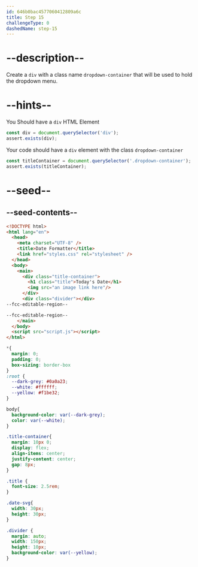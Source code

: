 ```yaml
---
id: 646b0bac4577060412809a6c
title: Step 15
challengeType: 0
dashedName: step-15
---
```


# --description--

Create a `div` with a class name `dropdown-container` that will be used to hold the dropdown menu.

# --hints--

You Should have a `div` HTML Element 

```js
const div = document.querySelector('div');
assert.exists(div);
```

Your code should have a `div` element with the class `dropdown-container`

```js
const titleContainer = document.querySelector('.dropdown-container');
assert.exists(titleContainer);
```

# --seed--

## --seed-contents--

```html
<!DOCTYPE html>
<html lang="en">
  <head>
    <meta charset="UTF-8" />
    <title>Date Formatter</title>
    <link href="styles.css" rel="stylesheet" />
  </head>
  <body>
    <main>
      <div class="title-container">
        <h1 class="title">Today's Date</h1>
        <img src="an image link here"/>
      </div>
      <div class="divider"></div>
--fcc-editable-region--

--fcc-editable-region--
    </main>
  </body>
  <script src="script.js"></script>
</html>
```

```css
*{
  margin: 0;
  padding: 0;
  box-sizing: border-box
}
:root {
  --dark-grey: #0a0a23;
  --white: #ffffff;
  --yellow: #f1be32;
}

body{
  background-color: var(--dark-grey);
  color: var(--white);
}

.title-container{
  margin: 10px 0;
  display: flex;
  align-items: center;
  justify-content: center;
  gap: 8px;
}

.title {
  font-size: 2.5rem;
}

.date-svg{
  width: 30px;
  height: 30px;
}

.divider {
  margin: auto;
  width: 150px;
  height: 10px;
  background-color: var(--yellow);
}

```
